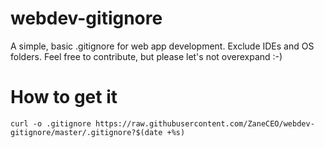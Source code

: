 # webdev-gitignore
A simple, basic .gitignore for web app development. Exclude IDEs and OS folders. Feel free to contribute, but please let's not overexpand :-)

# How to get it

`curl -o .gitignore https://raw.githubusercontent.com/ZaneCEO/webdev-gitignore/master/.gitignore?$(date +%s)`
